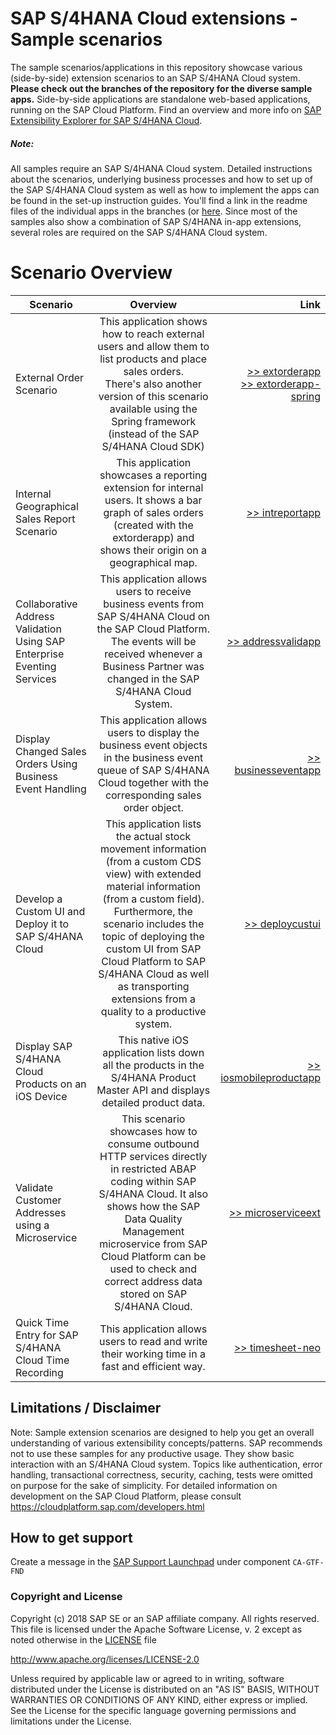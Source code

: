 # SAP S/4HANA Cloud extensions - Sample scenarios

The sample scenarios/applications in this repository showcase various (side-by-side) extension scenarios to an SAP S/4HANA Cloud system. **Please check out the branches of the repository for the diverse sample apps.**
Side-by-side applications are standalone web-based applications, running on the SAP Cloud Platform. Find an overview and more info on [SAP Extensibility Explorer for SAP S/4HANA Cloud](https://www.sap.com/extends4).

##### Note:
All samples require an SAP S/4HANA Cloud system. Detailed instructions about the scenarios, underlying business processes and how to set up of the SAP S/4HANA Cloud system as well as how to implement the apps can be found in the set-up instruction guides. You'll find a link in the readme files of the individual apps in the branches (or [here](https://help.sap.com/viewer/p/SAP_EXTENSIBILITY_EXPLORER).
Since most of the samples also show a combination of SAP S/4HANA in-app extensions, several roles are required on the SAP S/4HANA Cloud system.

# Scenario Overview

| Scenario        | Overview           | Link  |
| ------------- |:-------------:| -----:|
| External Order Scenario     | This application shows how to reach external users and allow them to list products and place sales orders. <br>There's also another version of this scenario available using the Spring framework (instead of the SAP S/4HANA Cloud SDK)| [>> extorderapp](https://github.com/SAP/cloud-s4-sample-ext/tree/extorderapp)  <br>   [>> extorderapp-spring](https://github.com/SAP/cloud-s4-sample-ext/tree/extorderapp-spring) |
| Internal Geographical Sales Report Scenario      | This application showcases a reporting extension for internal users. It shows a bar graph of sales orders (created with the extorderapp) and shows their origin on a geographical map.      |   [>> intreportapp](https://github.com/SAP/cloud-s4-sample-ext/tree/intreportapp) |
| Collaborative Address Validation Using SAP Enterprise Eventing Services      | This application  allows users to receive business events from SAP S/4HANA Cloud on the SAP Cloud Platform. The events will be received whenever a Business Partner was changed in the SAP S/4HANA Cloud System. | [>> addressvalidapp](https://github.com/SAP/cloud-s4-sample-ext/tree/addressvalidapp) |
| Display Changed Sales Orders Using Business Event Handling      | This application allows users to display the business event objects in the business event queue of SAP S/4HANA Cloud together with the corresponding sales order object.      |   [>> businesseventapp](https://github.com/SAP/cloud-s4-sample-ext/tree/businesseventapp) |
| Develop a Custom UI and Deploy it to SAP S/4HANA Cloud | This application lists the actual stock movement information (from a custom CDS view) with extended material information (from a custom field). Furthermore, the scenario includes the topic of deploying the custom UI from SAP Cloud Platform to SAP S/4HANA Cloud as well as transporting extensions from a quality to a productive system.      |    [>> deploycustui](https://github.com/SAP/cloud-s4-sample-ext/tree/deploycustui) |
| Display SAP S/4HANA Cloud Products on an iOS Device      | This native iOS application lists down all the products in the S/4HANA Product Master API and displays detailed product data. | [>> iosmobileproductapp](https://github.com/SAP/cloud-s4-sample-ext/tree/iosmobileproductapp) |
| Validate Customer Addresses using a Microservice      | This scenario showcases how to consume outbound HTTP services directly in restricted ABAP coding within SAP S/4HANA Cloud. It also shows how the SAP Data Quality Management microservice from SAP Cloud Platform can be used to check and correct address data stored on SAP S/4HANA Cloud.      |   [>> microserviceext](https://github.com/SAP/cloud-s4-sample-ext/tree/microserviceext) |
| Quick Time Entry for SAP S/4HANA Cloud Time Recording | This application allows users to read and write their working time in a fast and efficient way.|    [>> timesheet-neo](https://github.com/SAP/cloud-s4-sample-ext/tree/timesheet-neo) |




Limitations / Disclaimer
------------------------
Note: Sample extension scenarios are designed to help you get an overall understanding of various extensibility concepts/patterns. SAP  recommends not to use these samples for any productive usage. They show basic interaction with an S/4HANA Cloud system. Topics like authentication, error handling, transactional correctness, security, caching, tests were omitted on purpose for the sake of simplicity. For detailed information on development on the SAP Cloud Platform, please consult https://cloudplatform.sap.com/developers.html



How to get support
---------------------
Create a message in the [SAP Support Launchpad](https://launchpad.support.sap.com/#/incident/create) under component `CA-GTF-FND`



### Copyright and License

Copyright (c) 2018 SAP SE or an SAP affiliate company. All rights reserved.
This file is licensed under the Apache Software License, v. 2 except as noted otherwise in the [LICENSE](LICENSE) file

http://www.apache.org/licenses/LICENSE-2.0

Unless required by applicable law or agreed to in writing, software distributed under the License is distributed on an "AS IS" BASIS, WITHOUT WARRANTIES OR CONDITIONS OF ANY KIND, either express or implied. See the License for the specific language governing permissions and limitations under the License.
